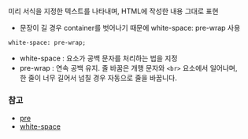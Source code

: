 ## <pre>
미리 서식을 지정한 텍스트를 나타내며, HTML에 작성한 내용 그대로 표현
- 문장이 길 경우 container를 벗어나기 때문에 white-space: pre-wrap 사용
```
white-space: pre-wrap; 
```
- white-space : 요소가 공백 문자를 처리하는 법을 지정
- pre-wrap : 연속 공백 유지. 줄 바꿈은 개행 문자와 `<br>` 요소에서 일어나며, <br>한 줄이 너무 길어서 넘칠 경우 자동으로 줄을 바꿉니다.


### 참고
- [pre](https://developer.mozilla.org/ko/docs/Web/HTML/Element/pre)
- [white-space](https://developer.mozilla.org/ko/docs/Web/CSS/white-space)